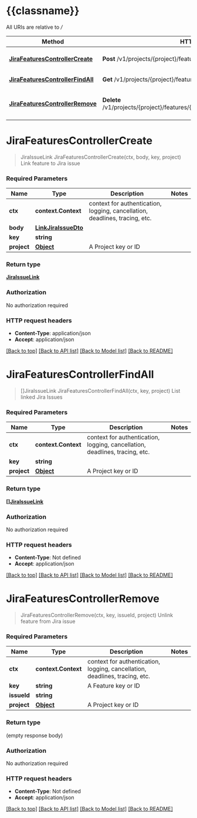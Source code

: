 # {{classname}}

All URIs are relative to */*

Method | HTTP request | Description
------------- | ------------- | -------------
[**JiraFeaturesControllerCreate**](JiraIntegrationApi.md#JiraFeaturesControllerCreate) | **Post** /v1/projects/{project}/features/{key}/integrations/jira/issues | Link feature to Jira issue
[**JiraFeaturesControllerFindAll**](JiraIntegrationApi.md#JiraFeaturesControllerFindAll) | **Get** /v1/projects/{project}/features/{key}/integrations/jira/issues | List linked Jira Issues
[**JiraFeaturesControllerRemove**](JiraIntegrationApi.md#JiraFeaturesControllerRemove) | **Delete** /v1/projects/{project}/features/{key}/integrations/jira/issues/{issue_id} | Unlink feature from Jira issue

# **JiraFeaturesControllerCreate**
> JiraIssueLink JiraFeaturesControllerCreate(ctx, body, key, project)
Link feature to Jira issue

### Required Parameters

Name | Type | Description  | Notes
------------- | ------------- | ------------- | -------------
 **ctx** | **context.Context** | context for authentication, logging, cancellation, deadlines, tracing, etc.
  **body** | [**LinkJiraIssueDto**](LinkJiraIssueDto.md)|  | 
  **key** | **string**|  | 
  **project** | [**Object**](.md)| A Project key or ID | 

### Return type

[**JiraIssueLink**](JiraIssueLink.md)

### Authorization

No authorization required

### HTTP request headers

 - **Content-Type**: application/json
 - **Accept**: application/json

[[Back to top]](#) [[Back to API list]](../README.md#documentation-for-api-endpoints) [[Back to Model list]](../README.md#documentation-for-models) [[Back to README]](../README.md)

# **JiraFeaturesControllerFindAll**
> []JiraIssueLink JiraFeaturesControllerFindAll(ctx, key, project)
List linked Jira Issues

### Required Parameters

Name | Type | Description  | Notes
------------- | ------------- | ------------- | -------------
 **ctx** | **context.Context** | context for authentication, logging, cancellation, deadlines, tracing, etc.
  **key** | **string**|  | 
  **project** | [**Object**](.md)| A Project key or ID | 

### Return type

[**[]JiraIssueLink**](JiraIssueLink.md)

### Authorization

No authorization required

### HTTP request headers

 - **Content-Type**: Not defined
 - **Accept**: application/json

[[Back to top]](#) [[Back to API list]](../README.md#documentation-for-api-endpoints) [[Back to Model list]](../README.md#documentation-for-models) [[Back to README]](../README.md)

# **JiraFeaturesControllerRemove**
> JiraFeaturesControllerRemove(ctx, key, issueId, project)
Unlink feature from Jira issue

### Required Parameters

Name | Type | Description  | Notes
------------- | ------------- | ------------- | -------------
 **ctx** | **context.Context** | context for authentication, logging, cancellation, deadlines, tracing, etc.
  **key** | **string**| A Feature key or ID | 
  **issueId** | **string**|  | 
  **project** | [**Object**](.md)| A Project key or ID | 

### Return type

 (empty response body)

### Authorization

No authorization required

### HTTP request headers

 - **Content-Type**: Not defined
 - **Accept**: application/json

[[Back to top]](#) [[Back to API list]](../README.md#documentation-for-api-endpoints) [[Back to Model list]](../README.md#documentation-for-models) [[Back to README]](../README.md)

